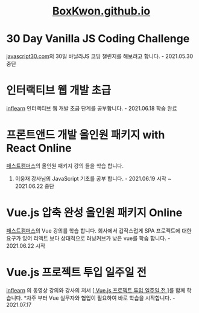 # <center>[BoxKwon.github.io](https://boxkwon.github.io/)</center>

# 30 Day Vanilla JS Coding Challenge

[javascript30.com](https://javascript30.com/)의 30일 바닐라JS 코딩 챌린지를 해보려고 합니다. - 2021.05.30 중단

# 인터랙티브 웹 개발 초급

[inflearn](https://www.inflearn.com/course/%EC%9E%90%EB%B0%94%EC%8A%A4%ED%81%AC%EB%A6%BD%ED%8A%B8-%EC%9D%B8%ED%84%B0%EB%9E%99%ED%8B%B0%EB%B8%8C-%EC%9B%B9) 인터랙티브 웹 개발 초급 단계를 공부합니다. - 2021.06.18 학습 완료

# 프론트앤드 개발 올인원 패키지 with React Online

[패스트캠퍼스](https://fastcampus.co.kr/dev_online_react)의 올인원 패키지 강의 들을 학습 합니다.
1. 이웅재 강사님의 JavaScript 기초를 공부 합니다. - 2021.06.19 시작 ~ 2021.06.22 중단

# Vue.js 압축 완성 올인원 패키지 Online

[패스트캠퍼스](https://fastcampus.co.kr/dev_online_vue)의 Vue 강의를 학습 합니다.
회사에서 갑작스럽게 SPA 프로젝트에 대한 요구가 있어 리액트 보다 상대적으로 러닝커브가 낮은 vue를 학습 합니다. - 2021.06.22 시작

# Vue.js 프로젝트 투입 일주일 전
[inflearn](https://www.inflearn.com/course/vue-%EC%A0%9C%EB%8C%80%EB%A1%9C-%EB%B0%B0%EC%9B%8C%EB%B3%B4%EA%B8%B0) 의 동영상 강의와 강사의 저서 [[ Vue.js 프로젝트 투입 일주일 전 ]](http://www.yes24.com/Product/Goods/101978128?OzSrank=3)를 함께 학습니다. *차주 부터 Vue 실무자와 협업이 필요하여 바로 학습을 시작합니다. - 2021.07.17